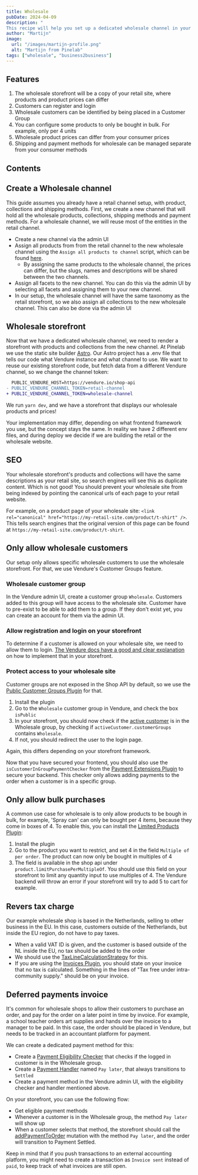```yaml
---
title: Wholesale
pubDate: 2024-04-09
description: "
This recipe will help you set up a dedicated wholesale channel in your Vendure shop, where products can be bought in bulk for dedicated wholesale prices. Only pre configured customers will be able to buy products from your Wholesale channel."
author: "Martijn"
image:
  url: "/images/martijn-profile.png"
  alt: "Martijn from Pinelab"
tags: ["wholesale", "business2business"]
---
```


## Features
1. The wholesale storefront will be a copy of your retail site, where products and product prices can differ
2. Customers can register and login
3. Wholesale customers can be identified by being placed in a Customer Group
4. You can configure some products to only be bought in bulk. For example, only per 4 units
5. Wholesale product prices can differ from your consumer prices
6. Shipping and payment methods for wholesale can be managed separate from your consumer methods

## Contents

## Create a Wholesale channel

This guide assumes you already have a retail channel setup, with product, collections and shipping methods.
First, we create a new channel that will hold all the wholesale products, collections, shipping methods and payment methods.
For a wholesale channel, we will reuse most of the entities in the retail channel.
* Create a new channel via the admin UI
* Assign all products from from the retail channel to the new wholesale channel using the `Assign all products to channel` script, which can be found [here](https://pinelab-plugins.com/plugin/vendure-scripts/).
  * By assigning the same products to the wholesale channel, the prices can differ, but the slugs, names and descriptions will be shared between the two channels.
* Assign all facets to the new channel. You can do this via the admin UI by selecting all facets and assigning them to your new channel.
* In our setup, the wholesale channel will have the same taxonomy as the retail storefront, so we also assign all collections to the new wholesale channel. This can also be done via the admin UI

## Wholesale storefront

Now that we have a dedicated wholesale channel, we need to render a storefront with products and collections from the new channel. At Pinelab we use the static site builder [Astro](https://astro.build/). Our Astro project has a .env file that tells our code what Vendure instance and what channel to use. We want to reuse our existing storefront code, but fetch data from a different Vendure channel, so we change the channel token:

```diff
  PUBLIC_VENDURE_HOST=https://vendure.io/shop-api
- PUBLIC_VENDURE_CHANNEL_TOKEN=retail-channel
+ PUBLIC_VENDURE_CHANNEL_TOKEN=wholesale-channel
```
We run `yarn dev`, and we have a storefront that displays our wholesale products and prices!

Your implementation may differ, depending on what frontend framework you use, but the concept stays the same. In reality we have 2 different env files, and during deploy we decide if we are building the retail or the wholesale website.

## SEO

Your wholesale storefront's products and collections will have the same descriptions as your retail site, so search engines will see this as duplicate content. Which is not good! You should prevent your wholesale site from being indexed by pointing the canonical urls of each page to your retail website.

For example, on a product page of your wholesale site: `<link rel="canonical" href="https://my-retail-site.com/product/t-shirt" />`. This tells search engines that the original version of this page can be found at `https://my-retail-site.com/product/t-shirt`.

## Only allow wholesale customers

Our setup only allows specific wholesale customers to use the wholesale storefront. For that, we use Vendure's Customer Groups feature.

### Wholesale customer group

In the Vendure admin UI, create a customer group `Wholesale`. Customers added to this group will have access to the wholesale site.
Customer have to pre-exist to be able to add them to a group. If they don't exist yet, you can create an account for them via the admin UI.

### Allow registration and login on your storefront

To determine if a customer is allowed on your wholesale site, we need to allow them to login. [The Vendure docs have a good and clear explanation](https://docs.vendure.io/guides/storefront/customer-accounts/#logging-in-and-out) on how to implement that in your storefront.

### Protect access to your wholesale site

Customer groups are not exposed in the Shop API by default, so we use the [Public Customer Groups Plugin](https://pinelab-plugins.com/plugin/vendure-plugin-public-customer-groups/) for that.

1. Install the plugin
2. Go to the `Wholesale` customer group in Vendure, and check the box `isPublic`
3. In your storefront, you should now check if the [active customer](https://docs.vendure.io/reference/graphql-api/shop/queries/#activecustomer) is in the Wholesale group, by checking if `activeCustomer.customerGroups` contains `Wholesale`.
4. If not, you should redirect the user to the login page.

Again, this differs depending on your storefront framework.

Now that you have secured your frontend, you should also use the `isCustomerInGroupPaymentChecker` from the [Payment Extensions Plugin](https://pinelab-plugins.com/plugin/vendure-plugin-payment-extensions/) to secure your backend. This checker only allows adding payments to the order when a customer is in a specific group.

## Only allow bulk purchases

A common use case for wholesale is to only allow products to be bough in bulk, for example, 'Spray can' can only be bought per 4 items, because they come in boxes of 4. To enable this, you can install the [Limited Products Plugin](https://pinelab-plugins.com/plugin/vendure-plugin-limited-products/):

1. Install the plugin
2. Go to the product you want to restrict, and set 4 in the field `Multiple of per order`. The product can now only be bought in multiples of 4
3. The field is available in the shop api under `product.limitPurchasePerMultipleOf`. You should use this field on your storefront to limit any quantity input to use multiples of 4. The Vendure backend will throw an error if your storefront will try to add 5 to cart for example.

## Revers tax charge

Our example wholesale shop is based in the Netherlands, selling to other business in the EU. In this case, customers outside of the Netherlands, but inside the EU region, do not have to pay taxes. 

* When a valid VAT ID is given, and the customer is based outside of the NL inside the EU, no tax should be added to the order
* We should use the [TaxLineCalculationStrategy](https://docs.vendure.io/reference/typescript-api/tax/tax-line-calculation-strategy/) for this.
* If you are using the [Invoices Plugin](https://pinelab-plugins.com/plugin/vendure-plugin-invoices/), you should state on your invoice that no tax is calculated. Something in the lines of "Tax free under intra-community supply." should be on your invoice.


## Deferred payments invoice

It's common for wholesale shops to allow their customers to purchase an order, and pay for the order on a later point in time by invoice. For example, a school teacher orders art supplies and hands over the invoice to a manager to be paid. In this case, the order should be placed in Vendure, but needs to be tracked in an accountant platform for payment.

We can create a dedicated payment method for this:
* Create a [Payment Eligibility Checker](https://docs.vendure.io/user-guide/settings/shipping-methods/#shipping-eligibility-checker) that checks if the logged in customer is in the Wholesale group.
* Create a [Payment Handler](https://docs.vendure.io/user-guide/settings/payment-methods/#payment-handler) named `Pay later`, that always transitions to `Settled`
* Create a payment method in the Vendure admin UI, with the eligibility checker and handler mentioned above.

On your storefront, you can use the following flow:
* Get eligible payment methods
* Whenever a customer is in the Wholesale group, the method `Pay later` will show up
* When a customer selects that method, the storefront should call the [addPaymentToOrder](https://docs.vendure.io/guides/core-concepts/payment/#add-payment-to-order) mutation with the method `Pay later`, and the order will transition to Payment Settled.

Keep in mind that if you push transactions to an external accounting platform, you might need to create a transaction as `Invoice sent` instead of `paid`, to keep track of what invoices are still open.